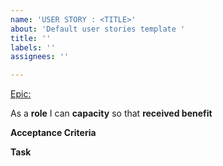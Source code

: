 ```yaml
---
name: 'USER STORY : <TITLE>'
about: 'Default user stories template '
title: ''
labels: ''
assignees: ''

---
```


[Epic: ]( )

As a **role** I can **capacity** so that **received benefit**

**Acceptance Criteria**


**Task**
